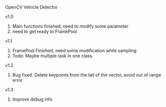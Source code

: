 OpenCV Vehicle Detector

v1.0
  1. Main functions finished, need to modify some parameter
  2. need to get ready to FramePool

v1.1
  1. FramePool Finished, need some modification while sampling
  2. Todo: Maybe multiple task in one class.

v1.2
  1. Bug fixed. Delete keypoints from the tail of the vector, avoid out of range error

v1.3
  1. Improve debug info